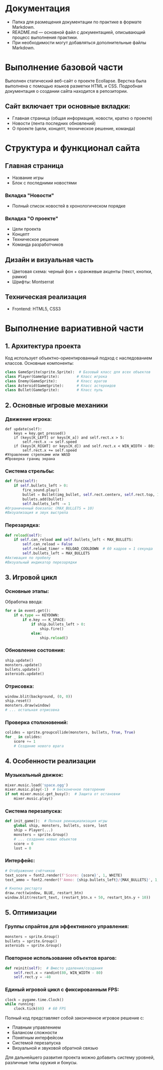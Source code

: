 # Документация

- Папка для размещения документации по практике в формате Markdown.
- README.md — основной файл с документацией, описывающий процесс выполнения практики.
- При необходимости могут добавляться дополнительные файлы Markdown.

# Выполнение базовой части
Выполнен статический веб-сайт о проекте Ecollapse. Верстка была выполнена с помощью языков разметки HTML и CSS. Подробная документация о создании сайта находится в репозитории.

## Сайт включает три основные вкладки:
- Главная страница (общая информация, новости, кратко о проекте)
- Новости (лента последних обновлений)
- О проекте (цели, концепт, техническое решение, команда)
# Структура и функционал сайта
## Главная страница
- Название игры 
- Блок с последними новостями
### Вкладка "Новости"
- Полный список новостей в хронологическом порядке
### Вкладка "О проекте"
- Цели проекта
- Концепт 
- Техническое решение
- Команда разработчиков

## Дизайн и визуальная часть
- Цветовая схема: черный фон + оранжевые акценты (текст, кнопки, рамки)
- Шрифты: Montserrat
## Техническая реализация
- Frontend: HTML5, CSS3

# Выполнение вариативной части
## 1. Архитектура проекта
Код использует объектно-ориентированный подход с наследованием классов. Основные компоненты:

```python
class GameSprite(sprite.Sprite):  # Базовый класс для всех объектов
class Player(GameSprite):        # Класс игрока
class Enemy(GameSprite):         # Класс врагов
class Asteroid(GameSprite):      # Класс астероидов 
class Bullet(GameSprite):        # Класс пуль
```
## 2. Основные игровые механики
### Движение игрока:
```
def update(self):
    keys = key.get_pressed()
    if (keys[K_LEFT] or keys[K_a]) and self.rect.x > 5:
        self.rect.x -= self.speed
    if (keys[K_RIGHT] or keys[K_d]) and self.rect.x < WIN_WIDTH - 80:
        self.rect.x += self.speed
#Управление стрелками или WASD
#Проверка границ экрана
```


### Система стрельбы:
```python
def fire(self):
    if self.bullets_left > 0:
        fire_sound.play()
        bullet = Bullet(img_bullet, self.rect.centerx, self.rect.top, 15, 20, BULLET_SPEED)
        bullets.add(bullet)
        self.bullets_left -= 1
#Ограниченный боезапас (MAX_BULLETS = 10)
#Визуализация и звук выстрела
```

### Перезарядка:
```python
def reload(self):
    if self.can_reload and self.bullets_left < MAX_BULLETS:
        self.can_reload = False
        self.reload_timer = RELOAD_COOLDOWN  # 60 кадров = 1 секунда
        self.bullets_left = MAX_BULLETS
#Активация по пробелу
#Визуальный индикатор перезарядки
```
## 3. Игровой цикл
### Основные этапы:
Обработка ввода:
```python
for e in event.get():
    if e.type == KEYDOWN:
        if e.key == K_SPACE:
            if ship.bullets_left > 0:
                ship.fire()
            else:
                ship.reload()
```
### Обновление состояния:
```python
ship.update()
monsters.update()
bullets.update()
asteroids.update()
```
### Отрисовка:
```python
window.blit(background, (0, 0))
ship.reset()
monsters.draw(window)
# ... остальная отрисовка
```
### Проверка столкновений:
```python
colides = sprite.groupcollide(monsters, bullets, True, True)
for _ in colides:
    score += 1
    # Создание нового врага
```
## 4. Особенности реализации

### Музыкальный движок:
```python
mixer.music.load('space.ogg')
mixer.music.play(-1)  # Бесконечное повторение
if not mixer.music.get_busy():  # Защита от остановки
    mixer.music.play()
```
### Система перезапуска:
```python
def init_game():  # Полная реинициализация игры
    global ship, monsters, bullets, score, lost
    ship = Player(...)
    monsters = sprite.Group()
    # ... создание новых объектов
    score = 0
    lost = 0
```
### Интерфейс:
```python
# Отображение счётчиков
text_score = font2.render(f'Score: {score}', 1, WHITE)
text_ammo = font2.render(f'Ammo: {ship.bullets_left}/{MAX_BULLETS}', 1, WHITE)

# Кнопка рестарта
draw.rect(window, BLUE, restart_btn)
window.blit(restart_text, (restart_btn.x + 50, restart_btn.y + 10))
```

## 5. Оптимизации
### Группы спрайтов для эффективного управления:
```python
monsters = sprite.Group()
bullets = sprite.Group()
asteroids = sprite.Group()
```

### Повторное использование объектов врагов:
```python
def reinit(self):  # Вместо удаления/создания
    self.rect.x = randint(80, WIN_WIDTH - 80)
    self.rect.y = -40
```

### Единый игровой цикл с фиксированным FPS:
```python
clock = pygame.time.Clock()
while running:
    clock.tick(60)  # 60 FPS
```
Полный код представляет собой законченное игровое решение с:
- Плавным управлением
- Балансом сложности
- Понятным интерфейсом
- Системой перезапуска
- Визуальной и звуковой обратной связью

Для дальнейшего развития проекта можно добавить систему уровней, различные типы оружия и бонусы.
